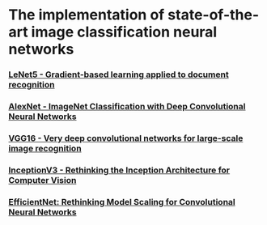 # The implementation of state-of-the-art image classification neural networks

### [LeNet5 - Gradient-based learning applied to document recognition](lenet5/readme.md)

### [AlexNet - ImageNet Classification with Deep Convolutional Neural Networks](alexnet/readme.md)

### [VGG16 - Very deep convolutional networks for large-scale image recognition](vgg/readme.md)

### [InceptionV3 - Rethinking the Inception Architecture for Computer Vision](inceptionv3/readme.md)

### [EfficientNet: Rethinking Model Scaling for Convolutional Neural Networks](efficientnet/readme.md)
